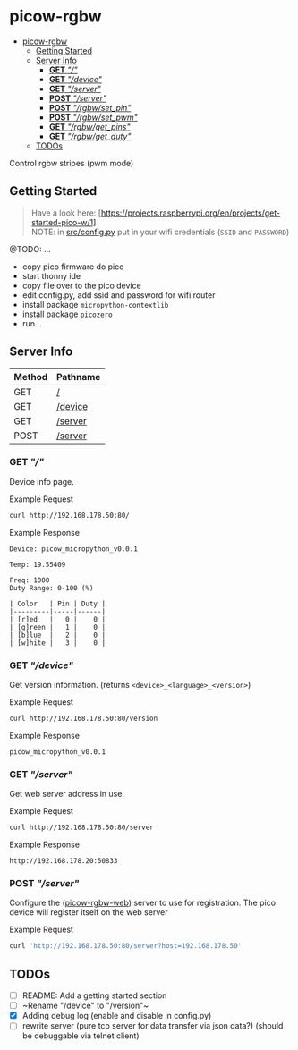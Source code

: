 # picow-rgbw

<!--toc:start-->
- [picow-rgbw](#picow-rgbw)
  - [Getting Started](#getting-started)
  - [Server Info](#server-info)
    - [**GET** _"/"_](#get)
    - [**GET** _"/device"_](#get-device)
    - [**GET** _"/server"_](#get-server)
    - [**POST** _"/server"_](#post-server)
    - [**POST** _"/rgbw/set_pin"_](#post-rgbwsetpin)
    - [**POST** _"/rgbw/set_pwm"_](#post-rgbwsetpwm)
    - [**GET** _"/rgbw/get_pins"_](#get-rgbwgetpins)
    - [**GET** _"/rgbw/get_duty"_](#get-rgbwgetduty)
  - [TODOs](#todos)
<!--toc:end-->

Control rgbw stripes (pwm mode)

## Getting Started

> Have a look here: [https://projects.raspberrypi.org/en/projects/get-started-pico-w/1]  
> NOTE: in [src/config.py](src/config.py) put in your wifi credentials (`SSID` and `PASSWORD`)

@TODO: ...

- copy pico firmware do pico
- start thonny ide
- copy file over to the pico device
- edit config.py, add ssid and password for wifi router
- install package `micropython-contextlib`
- install package `picozero`
- run...

## Server Info

| Method | Pathname                           |
| ------ | ---------------------------------- |
| GET    | [/](#info_page)                    |
| GET    | [/device](#get-device)             |
| GET    | [/server](#get-server)             |
| POST   | [/server](#post-server)            |

<a id="info_page"></a>

### **GET** _"/"_

Device info page.

Example Request

```bash
curl http://192.168.178.50:80/
```

Example Response

```text
Device: picow_micropython_v0.0.1

Temp: 19.55409

Freq: 1000
Duty Range: 0-100 (%)

| Color   | Pin | Duty |
|---------|-----|------|
| [r]ed   |   0 |    0 |
| [g]reen |   1 |    0 |
| [b]lue  |   2 |    0 |
| [w]hite |   3 |    0 |
```

### **GET** _"/device"_

Get version information. (returns `<device>_<language>_<version>`)

Example Request

```bash
curl http://192.168.178.50:80/version
```

Example Response

```text
picow_micropython_v0.0.1
```

### **GET** _"/server"_

Get web server address in use.

Example Request

```bash
curl http://192.168.178.50:80/server
```

Example Response

```text
http://192.168.178.20:50833
```

### **POST** _"/server"_

Configure the ([picow-rgbw-web](https://github.com/knackwurstking/picow-rgbw-web.git)) server to use for registration.
The pico device will register itself on the web server

Example Request

```bash
curl 'http://192.168.178.50:80/server?host=192.168.178.50'
```

## TODOs

- [ ] README: Add a getting started section
- [ ] ~Rename "/device" to "/version"~
- [x] Adding debug log (enable and disable in config.py)
- [ ] rewrite server (pure tcp server for data transfer via json data?)
      (should be debuggable via telnet client)
